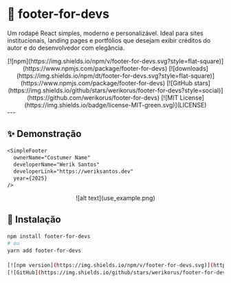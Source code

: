 # 🧩 footer-for-devs

Um rodapé React simples, moderno e personalizável.
Ideal para sites institucionais, landing pages e portfólios que desejam exibir créditos do autor e do desenvolvedor com elegância.

<div align="center">
  [![npm](https://img.shields.io/npm/v/footer-for-devs.svg?style=flat-square)](https://www.npmjs.com/package/footer-for-devs)
  [![downloads](https://img.shields.io/npm/dt/footer-for-devs.svg?style=flat-square)](https://www.npmjs.com/package/footer-for-devs)
  [![GitHub stars](https://img.shields.io/github/stars/werikorus/footer-for-devs?style=social)](https://github.com/werikorus/footer-for-devs)
  [![MIT License](https://img.shields.io/badge/license-MIT-green.svg)](LICENSE)
</div>
---

## ✨ Demonstração

```tsx
<SimpleFooter
  ownerName="Costumer Name"
  developerName="Werik Santos"
  developerLink="https://weriksantos.dev"
  year={2025}
/>
```

<div align="center">
  ![alt text](use_example.png)
</div>

## 🚀 Instalação

```bash
npm install footer-for-devs
# ou
yarn add footer-for-devs

[![npm version](https://img.shields.io/npm/v/footer-for-devs.svg)](https://www.npmjs.com/package/footer-for-devs)
[![GitHub](https://img.shields.io/github/stars/werikorus/footer-for-devs?style=social)](https://github.com/werikorus/footer-for-devs)
```
